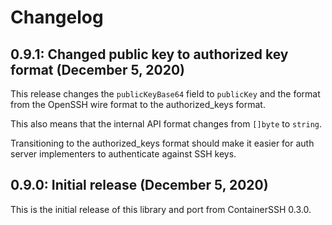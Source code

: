 # Changelog

## 0.9.1: Changed public key to authorized key format (December 5, 2020)

This release changes the `publicKeyBase64` field to `publicKey` and the format from the OpenSSH wire format to the authorized_keys format.

This also means that the internal API format changes from `[]byte` to `string`.

Transitioning to the authorized_keys format should make it easier for auth server implementers to authenticate against SSH keys.  

## 0.9.0: Initial release (December 5, 2020)

This is the initial release of this library and port from ContainerSSH 0.3.0.